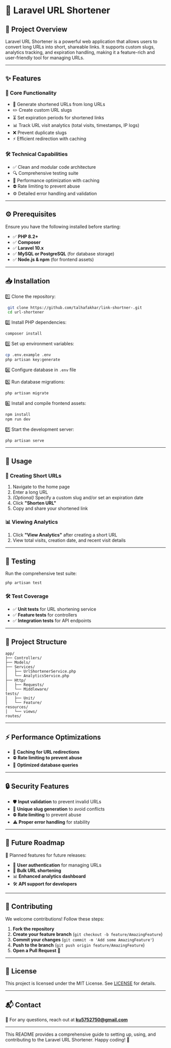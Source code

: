 # 🚀 Laravel URL Shortener

## 📌 Project Overview
Laravel URL Shortener is a powerful web application that allows users to convert long URLs into short, shareable links. It supports custom slugs, analytics tracking, and expiration handling, making it a feature-rich and user-friendly tool for managing URLs.

---

## ✨ Features

### 🎯 Core Functionality
- 🔗 Generate shortened URLs from long URLs
- ✏️ Create custom URL slugs
- ⏳ Set expiration periods for shortened links
- 📊 Track URL visit analytics (total visits, timestamps, IP logs)
- ❌ Prevent duplicate slugs
- ⚡ Efficient redirection with caching

### 🛠️ Technical Capabilities
- ✅ Clean and modular code architecture
- 🔍 Comprehensive testing suite
- 🚀 Performance optimization with caching
- ⛔ Rate limiting to prevent abuse
- ⚙️ Detailed error handling and validation

---

## ⚙️ Prerequisites
Ensure you have the following installed before starting:

- ✅ **PHP 8.2+**
- ✅ **Composer**
- ✅ **Laravel 10.x**
- ✅ **MySQL or PostgreSQL** (for database storage)
- ✅ **Node.js & npm** (for frontend assets)

---

## 📥 Installation

1️⃣ Clone the repository:
```bash
 git clone https://github.com/talhafakhar/link-shortner-.git
 cd url-shortener
```

2️⃣ Install PHP dependencies:
```bash
composer install
```

3️⃣ Set up environment variables:
```bash
cp .env.example .env
php artisan key:generate
```

4️⃣ Configure database in `.env` file

5️⃣ Run database migrations:
```bash
php artisan migrate
```

6️⃣ Install and compile frontend assets:
```bash
npm install
npm run dev
```

7️⃣ Start the development server:
```bash
php artisan serve
```

---

## 🚀 Usage

### 🔗 Creating Short URLs
1. Navigate to the home page
2. Enter a long URL
3. *(Optional)* Specify a custom slug and/or set an expiration date
4. Click **"Shorten URL"**
5. Copy and share your shortened link

### 📊 Viewing Analytics
1. Click **"View Analytics"** after creating a short URL
2. View total visits, creation date, and recent visit details

---

## 🧪 Testing
Run the comprehensive test suite:
```bash
php artisan test
```

### 🛠️ Test Coverage
- ✅ **Unit tests** for URL shortening service
- ✅ **Feature tests** for controllers
- ✅ **Integration tests** for API endpoints

---

## 📂 Project Structure
```
app/
├── Controllers/
├── Models/
├── Services/
│   ├── UrlShortenerService.php
│   └── AnalyticsService.php
├── Http/
│   ├── Requests/
│   └── Middleware/
tests/
│   ├── Unit/
│   └── Feature/
resources/
│   └── views/
routes/
```

---

## ⚡ Performance Optimizations
- 🚀 **Caching for URL redirections**
- ⛔ **Rate limiting to prevent abuse**
- 🔄 **Optimized database queries**

---

## 🔒 Security Features
- 🛡️ **Input validation** to prevent invalid URLs
- 🔑 **Unique slug generation** to avoid conflicts
- ⛔ **Rate limiting** to prevent abuse
- ⚠️ **Proper error handling** for stability

---

## 📅 Future Roadmap
🚀 Planned features for future releases:
- 🔐 **User authentication** for managing URLs
- 📑 **Bulk URL shortening**
- 📊 **Enhanced analytics dashboard**
- 🛠️ **API support for developers**

---

## 🤝 Contributing
We welcome contributions! Follow these steps:
1. **Fork the repository**
2. **Create your feature branch** (`git checkout -b feature/AmazingFeature`)
3. **Commit your changes** (`git commit -m 'Add some AmazingFeature'`)
4. **Push to the branch** (`git push origin feature/AmazingFeature`)
5. **Open a Pull Request** 🚀

---

## 📜 License
This project is licensed under the MIT License. See [LICENSE](LICENSE) for details.

---

## 📬 Contact
📧 For any questions, reach out at **ku5752750@gmail.com**

---

This README provides a comprehensive guide to setting up, using, and contributing to the Laravel URL Shortener. Happy coding! 🚀

